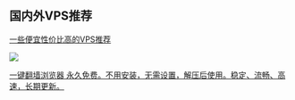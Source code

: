 ## 国内外VPS推荐


[一些便宜性价比高的VPS推荐](https://doub.io/vps-tj/)

![](https://raw.githubusercontent.com/ckjbug/Hacking/master/VPS_VPN/%E5%9B%BD%E5%A4%96%E6%9C%8D%E5%8A%A1%E5%99%A8%E4%BB%B7%E6%A0%BC%E8%A1%A8.png)

[一键翻墙浏览器 永久免费。不用安装，无需设置，解压后使用。稳定、流畅、高速，长期更新。](https://github.com/Alvin9999/new-pac/wiki)
